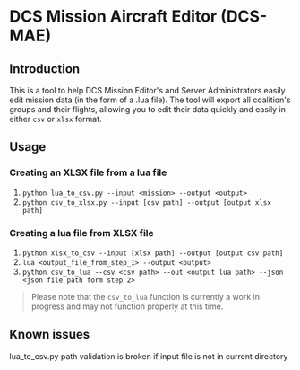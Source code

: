 # DCS Mission Aircraft Editor (DCS-MAE)

## Introduction

This is a tool to help DCS Mission Editor's and Server Administrators easily edit mission data (in the form of a .lua file).
The tool will export all coalition's groups and their flights, allowing you to edit their data quickly and easily in either `csv` or `xlsx` format.

## Usage

### Creating an XLSX file from a lua file
1. `python lua_to_csv.py --input <mission> --output <output>`
2. `python csv_to_xlsx.py --input [csv path] --output [output xlsx path]`

### Creating a lua file from XLSX file
1. `python xlsx_to_csv --input [xlsx path] --output [output csv path]`
2. `lua <output_file_from_step_1> --output <output>`
3. `python csv_to_lua --csv <csv path> --out <output lua path> --json <json file path form step 2>`

> Please note that the `csv_to_lua` function is currently a work in progress and may not function properly at this time.

## Known issues
lua_to_csv.py path validation is broken if input file is not in current directory